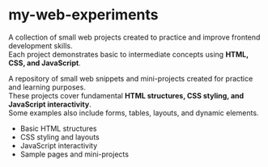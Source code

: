 # my-web-experiments  

A collection of small web projects created to practice and improve frontend development skills.  
Each project demonstrates basic to intermediate concepts using **HTML, CSS, and JavaScript**.  

A repository of small web snippets and mini-projects created for practice and learning purposes.  
These projects cover fundamental **HTML structures, CSS styling, and JavaScript interactivity**.  
Some examples also include forms, tables, layouts, and dynamic elements.  

- Basic HTML structures  
- CSS styling and layouts  
- JavaScript interactivity  
- Sample pages and mini-projects  
